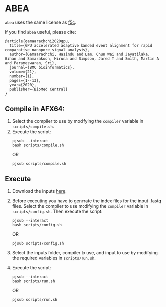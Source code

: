 # ABEA

`abea` uses the same license as [f5c](https://github.com/hasindu2008/f5c).

If you find `abea` useful, please cite:

```
@article{gamaarachchi2020gpu,
  title={GPU accelerated adaptive banded event alignment for rapid comparative nanopore signal analysis},
  author={Gamaarachchi, Hasindu and Lam, Chun Wai and Jayatilaka, Gihan and Samarakoon, Hiruna and Simpson, Jared T and Smith, Martin A and Parameswaran, Sri},
  journal={BMC bioinformatics},
  volume={21},
  number={1},
  pages={1--13},
  year={2020},
  publisher={BioMed Central}
}
```

## Compile in AFX64:

1. Select the compiler to use by modifying the `compiler` variable in `scripts/compile.sh`. 
2. Execute the script:
    ```
    pjsub --interact
    bash scripts/compile.sh
    ```
    OR
    ```
    pjsub scripts/compile.sh
    ```

## Execute

1. Download the inputs [here](https://genomicsbench.eecs.umich.edu/input-datasets.tar.gz).

2. Before executing you have to generate the index files for the input .fastq files. Select the compiler to use modifying the `compiler` variable in `scripts/config.sh`. Then execute the script:
    ```
    pjsub --interact
    bash scripts/config.sh
    ```
    OR
    ```
    pjsub scripts/config.sh
    ```

2. Select the inputs folder, compiler to use, and input to use by modifying the required variables in `scripts/run.sh`. 

3. Execute the script:
    ```
    pjsub --interact
    bash scripts/run.sh
    ```
    OR
    ```
    pjsub scripts/run.sh
    ```
